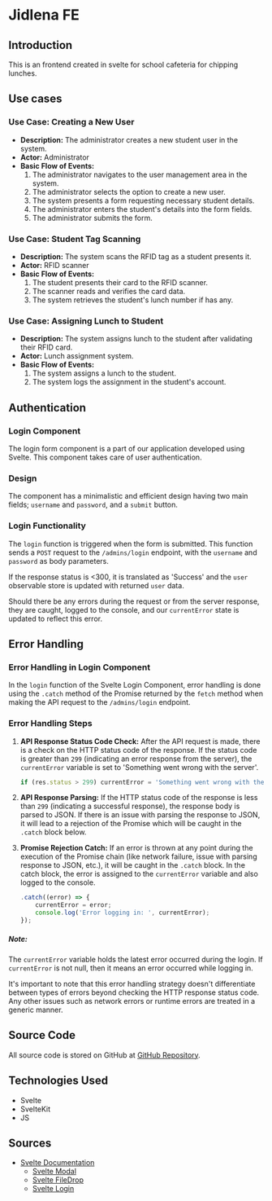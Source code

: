 # Jidlena FE

## Introduction
This is an frontend created in svelte for school cafeteria for chipping lunches.

## Use cases

### **Use Case: Creating a New User**
- **Description:** The administrator creates a new student user in the system.
- **Actor:** Administrator
- **Basic Flow of Events:**
    1. The administrator navigates to the user management area in the system.
    2. The administrator selects the option to create a new user.
    3. The system presents a form requesting necessary student details.
    4. The administrator enters the student's details into the form fields.
    5. The administrator submits the form.

### Use Case: Student Tag Scanning
- **Description:** The system scans the RFID tag as a student presents it.
- **Actor:** RFID scanner
- **Basic Flow of Events:**
    1. The student presents their card to the RFID scanner.
    2. The scanner reads and verifies the card data.
    3. The system retrieves the student's lunch number if has any.

### Use Case: Assigning Lunch to Student
- **Description:** The system assigns lunch to the student after validating their RFID card.
- **Actor:** Lunch assignment system.
- **Basic Flow of Events:**
    1. The system assigns a lunch to the student.
    2. The system logs the assignment in the student's account.


## Authentication

### Login Component

The login form component is a part of our application developed using Svelte. This component takes care of user authentication.

### Design

The component has a minimalistic and efficient design having two main fields; `username` and `password`, and a `submit` button.

### Login Functionality

The `login` function is triggered when the form is submitted. This function sends a `POST` request to the `/admins/login` endpoint, with the `username` and `password` as body parameters.

If the response status is <300, it is translated as 'Success' and the `user` observable store is updated with returned `user` data.

Should there be any errors during the request or from the server response, they are caught, logged to the console, and our `currentError` state is updated to reflect this error.

## Error Handling
### Error Handling in Login Component

In the `login` function of the Svelte Login Component, error handling is done using the `.catch` method of the Promise returned by the `fetch` method when making the API request to the `/admins/login` endpoint.

### Error Handling Steps

1. **API Response Status Code Check:** After the API request is made, there is a check on the HTTP status code of the response. If the status code is greater than `299` (indicating an error response from the server), the `currentError` variable is set to 'Something went wrong with the server'.

    ```javascript
    if (res.status > 299) currentError = 'Something went wrong with the server';
    ```

2. **API Response Parsing:** If the HTTP status code of the response is less than `299` (indicating a successful response), the response body is parsed to JSON. If there is an issue with parsing the response to JSON, it will lead to a rejection of the Promise which will be caught in the `.catch` block below.

3. **Promise Rejection Catch:** If an error is thrown at any point during the execution of the Promise chain (like network failure, issue with parsing response to JSON, etc.), it will be caught in the `.catch` block. In the catch block, the error is assigned to the `currentError` variable and also logged to the console.

    ```javascript
    .catch((error) => {
        currentError = error;
        console.log('Error logging in: ', currentError);
    });
    ```
##### Note:

The `currentError` variable holds the latest error occurred during the login. If `currentError` is not null, then it means an error occurred while logging in.

It's important to note that this error handling strategy doesn't differentiate between types of errors beyond checking the HTTP response status code. Any other issues such as network errors or runtime errors are treated in a generic manner.
## Source Code
All source code is stored on GitHub at [GitHub Repository](https://github.com/vendeliin/JidelnaBackEnd.git).

## Technologies Used
- Svelte
- SvelteKit
- JS

## Sources
- [Svelte Documentation](https://svelte.dev/docs/introduction)
  - [Svelte Modal](https://svelte.dev/examples/modal)
  - [Svelte FileDrop](https://svelte.dev/repl/961863cf346c474888b658b98dcbf287?version=3.46.4)
  - [Svelte Login](https://github.com/consultingninja/loginFromAPI)